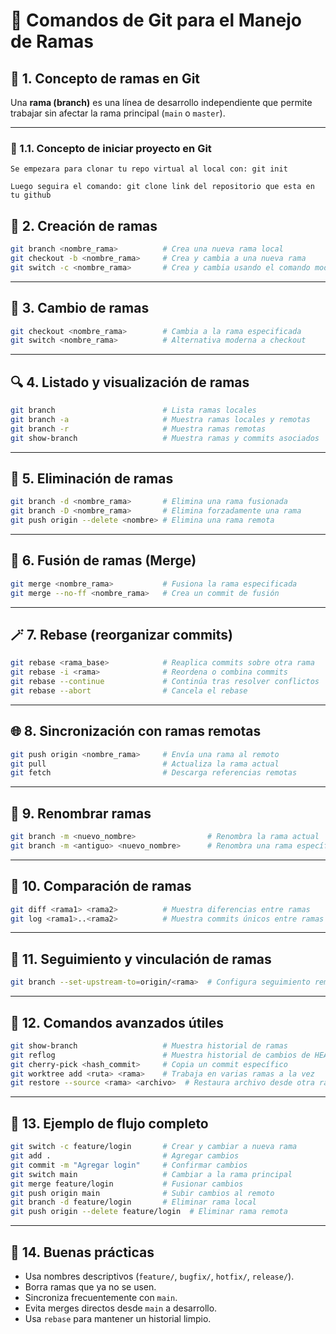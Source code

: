 # 📘 Comandos de Git para el Manejo de Ramas

## 🧩 1. Concepto de ramas en Git
Una **rama (branch)** es una línea de desarrollo independiente que permite trabajar sin afectar la rama principal (`main` o `master`).

---
### 🧩 1.1. Concepto de iniciar proyecto en Git
```Se empezara para clonar tu repo virtual al local con: git init```

```Luego seguira el comando: git clone link del repositorio que esta en tu github```
## 🌱 2. Creación de ramas
```bash
git branch <nombre_rama>          # Crea una nueva rama local
git checkout -b <nombre_rama>     # Crea y cambia a una nueva rama
git switch -c <nombre_rama>       # Crea y cambia usando el comando moderno
```

---

## 🔄 3. Cambio de ramas
```bash
git checkout <nombre_rama>        # Cambia a la rama especificada
git switch <nombre_rama>          # Alternativa moderna a checkout
```

---

## 🔍 4. Listado y visualización de ramas
```bash
git branch                        # Lista ramas locales
git branch -a                     # Muestra ramas locales y remotas
git branch -r                     # Muestra ramas remotas
git show-branch                   # Muestra ramas y commits asociados
```

---

## 🧹 5. Eliminación de ramas
```bash
git branch -d <nombre_rama>       # Elimina una rama fusionada
git branch -D <nombre_rama>       # Elimina forzadamente una rama
git push origin --delete <nombre> # Elimina una rama remota
```

---

## 🔀 6. Fusión de ramas (Merge)
```bash
git merge <nombre_rama>           # Fusiona la rama especificada
git merge --no-ff <nombre_rama>   # Crea un commit de fusión
```

---

## 🪄 7. Rebase (reorganizar commits)
```bash
git rebase <rama_base>            # Reaplica commits sobre otra rama
git rebase -i <rama>              # Reordena o combina commits
git rebase --continue             # Continúa tras resolver conflictos
git rebase --abort                # Cancela el rebase
```

---

## 🌐 8. Sincronización con ramas remotas
```bash
git push origin <nombre_rama>     # Envía una rama al remoto
git pull                          # Actualiza la rama actual
git fetch                         # Descarga referencias remotas
```

---

## 🧭 9. Renombrar ramas
```bash
git branch -m <nuevo_nombre>                # Renombra la rama actual
git branch -m <antiguo> <nuevo_nombre>      # Renombra una rama específica
```

---

## 🧰 10. Comparación de ramas
```bash
git diff <rama1> <rama2>          # Muestra diferencias entre ramas
git log <rama1>..<rama2>          # Muestra commits únicos entre ramas
```

---

## 🧭 11. Seguimiento y vinculación de ramas
```bash
git branch --set-upstream-to=origin/<rama>  # Configura seguimiento remoto
```

---

## 🧩 12. Comandos avanzados útiles
```bash
git show-branch                   # Muestra historial de ramas
git reflog                        # Muestra historial de cambios de HEAD
git cherry-pick <hash_commit>     # Copia un commit específico
git worktree add <ruta> <rama>    # Trabaja en varias ramas a la vez
git restore --source <rama> <archivo>  # Restaura archivo desde otra rama
```

---

## 🧾 13. Ejemplo de flujo completo
```bash
git switch -c feature/login       # Crear y cambiar a nueva rama
git add .                         # Agregar cambios
git commit -m "Agregar login"     # Confirmar cambios
git switch main                   # Cambiar a la rama principal
git merge feature/login           # Fusionar cambios
git push origin main              # Subir cambios al remoto
git branch -d feature/login       # Eliminar rama local
git push origin --delete feature/login  # Eliminar rama remota
```

---

## 🧠 14. Buenas prácticas
- Usa nombres descriptivos (`feature/`, `bugfix/`, `hotfix/`, `release/`).
- Borra ramas que ya no se usen.
- Sincroniza frecuentemente con `main`.
- Evita merges directos desde `main` a desarrollo.
- Usa `rebase` para mantener un historial limpio.
